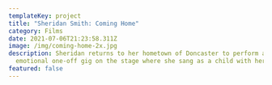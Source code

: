 ```yaml
---
templateKey: project
title: "Sheridan Smith: Coming Home"
category: Films
date: 2021-07-06T21:23:58.311Z
image: /img/coming-home-2x.jpg
description: Sheridan returns to her hometown of Doncaster to perform an
  emotional one-off gig on the stage where she sang as a child with her parents.
featured: false
---
```

